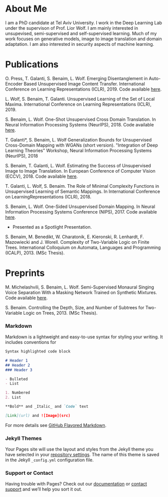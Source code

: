 # About Me

I am a PhD candidate at Tel Aviv University. I work in the Deep Learning Lab under the supervison of Prof. Lior Wolf. 
I am mainly interested in unsupevised, semi-supervised and self-supervised learning. Much of my work focuses on generative models, image to image translation and domain adaptation. I am also interested in security aspects of machine learning. 

# Publications

O. Press, T. Galanti, S. Benaim, L. Wolf. Emerging Disentanglement in Auto-Encoder Based Unsupervised Image Content Transfer. International Conference on Learning Representations (ICLR), 2019. Code available [here](https://github.com/oripress/ContentDisentanglement). 

L. Wolf, S. Benaim, T. Galanti. Unsupervised Learning of the Set of Local Maxima. International Conference on Learning Representations (ICLR), 2019.

S. Benaim, L. Wolf. One-Shot Unsupervised Cross Domain Translation. In Neural Information Processing Systems (NeurIPS), 2018. Code available [here](https://github.com/sagiebenaim/OneShotTranslation).

T. Galanti*, S. Benaim, L. Wolf Generalization Bounds for Unsupervised Cross-Domain Mapping with WGANs (short version). "Integration of Deep Learning Theories" Workshop, Neural Information Processing Systems (NeurIPS), 2018

S. Benaim, T. Galanti, L. Wolf. Estimating the Success of Unsupervised Image to Image Translation. In European Conference of Computer Vision (ECCV), 2018. Code available [here](https://github.com/sagiebenaim/gan_bound). 

T. Galanti, L. Wolf, S. Benaim. The Role of Minimal Complexity Functions in Unsupervised Learning of Semantic Mappings. In International Conference on LearningRepresentations (ICLR), 2018. 

S. Benaim, L. Wolf. One-Sided Unsupervised Domain Mapping. In Neural Information Processing Systems Conference (NIPS), 2017. Code available [here](https://github.com/sagiebenaim/DistanceGAN).   
- Presented as a Spotlight Presentation.

S. Benaim, M. Benedikt, W. Charatonik, E. Kieronski, R. Lenhardt, F. Mazowiecki and J. Worell. Complexity of Two-Variable Logic on Finite Trees. International Colloquium on Automata, Languages and Programming (ICALP), 2013. (MSc Thesis).

# Preprints

M. Michelashvili, S. Benaim, L. Wolf. Semi-Supervised Monaural Singing Voice Separation With a Masking Network Trained on Synthetic Mixtures. Code available [here](https://github.com/sagiebenaim/Singing).

S. Benaim. Controlling the Depth, Size, and Number of Subtrees for Two-Variable Logic on Trees, 2013. (MSc Thesis).



### Markdown

Markdown is a lightweight and easy-to-use syntax for styling your writing. It includes conventions for

```markdown
Syntax highlighted code block

# Header 1
## Header 2
### Header 3

- Bulleted
- List

1. Numbered
2. List

**Bold** and _Italic_ and `Code` text

[Link](url) and ![Image](src)
```

For more details see [GitHub Flavored Markdown](https://guides.github.com/features/mastering-markdown/).

### Jekyll Themes

Your Pages site will use the layout and styles from the Jekyll theme you have selected in your [repository settings](https://github.com/sagiebenaim/sagiebenaim.github.io/settings). The name of this theme is saved in the Jekyll `_config.yml` configuration file.

### Support or Contact

Having trouble with Pages? Check out our [documentation](https://help.github.com/categories/github-pages-basics/) or [contact support](https://github.com/contact) and we’ll help you sort it out.
